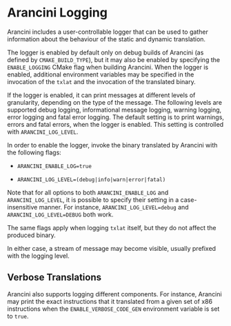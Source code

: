 # Arancini Logging

Arancini includes a user-controllable logger that can be used to gather
information about the behaviour of the static and dynamic translation.

The logger is enabled by default only on debug builds of Arancini (as defined by
`CMAKE_BUILD_TYPE`), but it may also be enabled by specifying the `ENABLE_LOGGING`
CMake flag when building Arancini. When the logger is enabled, additional
environment variables may be specified in the invocation of the `txlat` and the
invocation of the translated binary.

If the logger is enabled, it can print messages at different levels of
granularity, depending on the type of the message. The following levels are
supported debug logging, informational message logging, warning logging, error
logging and fatal error logging. The default setting is to print warnings, errors
and fatal errors, when the logger is enabled. This setting is controlled with
`ARANCINI_LOG_LEVEL`.

In order to enable the logger, invoke the binary translated by Arancini with the
following flags:

- `ARANCINI_ENABLE_LOG=true`

- `ARANCINI_LOG_LEVEL=(debug|info|warn|error|fatal)`

Note that for all options to both `ARANCINI_ENABLE_LOG` and `ARANCINI_LOG_LEVEL`,
it is possible to specify their setting in a case-insensitive manner. For
instance, `ARANCINI_LOG_LEVEL=debug` and `ARANCINI_LOG_LEVEL=DEBUG` both work.

The same flags apply when logging `txlat` itself, but they do not affect the
produced binary.

In either case, a stream of message may become visible, usually prefixed with the
logging level.

## Verbose Translations

Arancini also supports logging different components. For instance, Arancini may
print the exact instructions that it translated from a given set of x86
instructions when the `ENABLE_VERBOSE_CODE_GEN` environment variable is set to
`true`.

